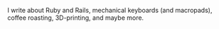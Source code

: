 I write about Ruby and Rails, mechanical keyboards (and macropads), coffee roasting, 3D-printing, and maybe more.
